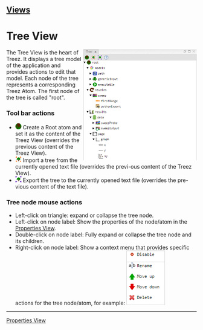 [Views](../views.md)
----

# Tree View

<img align="right" width="300" src="../images/tree_view.png">

The Tree View is the heart of Treez. It displays a tree model of the application and provides actions to edit that model. Each node of the tree represents a corresponding Treez Atom. The first node of the tree is called "root". 



### Tool bar actions

* ![addRoot](../../icons/root.png) Create a Root atom and set it as the content of the Treez View (overrides the previous content of the Treez View). 
* ![import](../../icons/toTree.png) Import a tree from the currently opened text file (overrides the previ-ous content of the Treez View). 
* ![export](../../icons/fromTree.png) Export the tree to the currently opened text file (overrides the pre-vious content of the text file).
 
###	Tree node mouse actions

* Left-click on triangle: expand or collapse the tree node.
*	Left-click on node label: Show the properties of the node/atom in the [Properties View](./propertiesView.md).
*	Double-click on node label: Fully expand or collapse the tree node and its children.
*	Right-click on node label: Show a context menu that provides specific actions for the tree node/atom, for example:
![Tree View](../images/context_menu.png)


----
[Properties View](./propertiesView.md)
